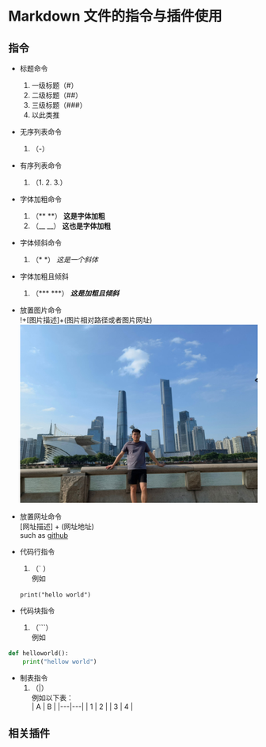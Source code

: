 # **Markdown 文件的指令与插件使用**

## **指令**

- 标题命令
  1. 一级标题（#）
  2. 二级标题（##）
  3. 三级标题（###）
  4. 以此类推
- 无序列表命令
  1. （-）
- 有序列表命令
  1. （1. 2. 3.）
- 字体加粗命令
  1. （** **） **这是字体加粗**
  2. （__ __） __这也是字体加粗__
- 字体倾斜命令
  1. （* *）  *这是一个斜体*
- 字体加粗且倾斜
  1. （*** ***） ***这是加粗且倾斜***
- 放置图片命令  
    !+[图片描述]+(图片相对路径或者图片网址)
    ![图片描述](..\Images\me.jpg)
- 放置网址命令  
  [网址描述] + (网址地址)  
  such as [github](github.com)
- 代码行指令
  1. （` ）  
   例如  

   `print("hello world")`
- 代码块指令
  1. （```）  
   例如  

```python
def helloworld():
    print("hellow world")   
```
- 制表指令
  1. （|）  
   例如以下表：  
| A | B |
|---|---|
| 1 | 2 |
| 3 | 4 |




## **相关插件**